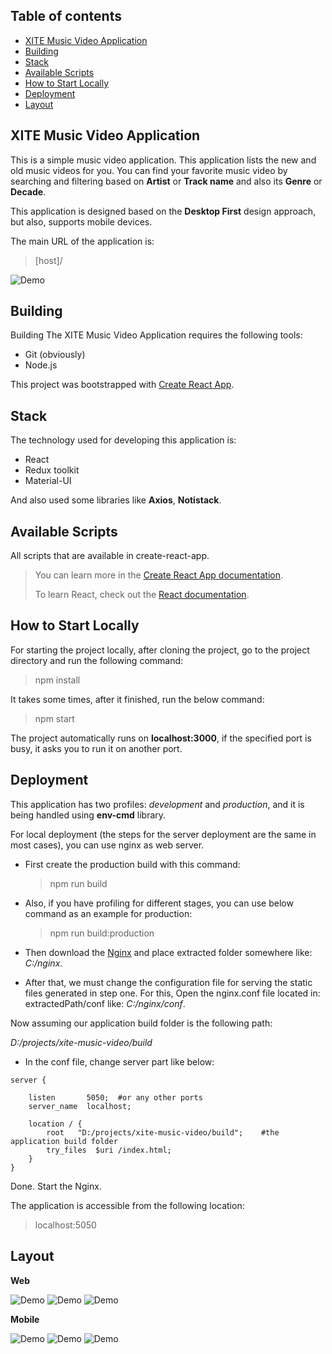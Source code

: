 ## Table of contents

- [XITE Music Video Application](#xite-music-video-application)
- [Building](#building)
- [Stack](#stack)
- [Available Scripts](#available-scripts)
- [How to Start Locally](#how-to-start-locally)
- [Deployment](#deployment)
- [Layout](#layout)

## XITE Music Video Application
This is a simple music video application. This application lists the new and old music videos for
you. You can find your favorite music video by searching
and filtering based on **Artist** or **Track name** and also its **Genre** or **Decade**.

This application is designed based on the **Desktop First** design approach, but also, supports mobile devices.

The main URL of the application is:
> [host]/


![Demo](https://user-images.githubusercontent.com/4962803/142739683-8caf5c14-b3f1-4c9f-96c8-faecafdeed9d.gif)

## Building

Building The XITE Music Video Application requires the following tools:

- Git (obviously)
- Node.js

This project was bootstrapped with [Create React App](https://github.com/facebook/create-react-app).

## Stack

The technology used for developing this application is:
- React
- Redux toolkit
- Material-UI

And also used some libraries like **Axios**, **Notistack**.

## Available Scripts

All scripts that are available in create-react-app.

> You can learn more in the [Create React App documentation](https://facebook.github.io/create-react-app/docs/getting-started).
>
> To learn React, check out the [React documentation](https://reactjs.org/).

## How to Start Locally
For starting the project locally, after cloning the project, go to the project directory and run the following command:
> npm install

It takes some times, after it finished, run the below command:
>npm start

The project automatically runs on **localhost:3000**, if the specified port is busy,
it asks you to run it
on another port.

## Deployment

This application has two profiles: *development* and *production*, and it is being
handled using **env-cmd** library.

For local deployment (the steps for the server deployment are the same in most cases),
you can use nginx as web server.

- First create the production build with this command:

  > npm run build

- Also, if you have profiling for different stages, you can use below command as an example
  for production:

  > npm run build:production

- Then download the [Nginx](https://nginx.org/en/download.html) and place extracted
  folder somewhere like: _C:/nginx_.

- After that, we must change the configuration file for serving the static files
  generated in step one.
  For this, Open the nginx.conf file located in: extractedPath/conf
  like: _C:/nginx/conf_.

Now assuming our application build folder is the following path:

_D:/projects/xite-music-video/build_

- In the conf file, change server part like below:

```text
server {

    listen       5050;  #or any other ports
    server_name  localhost;

    location / {
        root   "D:/projects/xite-music-video/build";    #the application build folder
        try_files  $uri /index.html;
    }
}
```

Done. Start the Nginx.

The application is accessible from the following location:
> localhost:5050


## Layout
**Web**

![Demo](https://user-images.githubusercontent.com/4962803/142739952-71042e1b-77f4-4ec9-956a-d2b7c9b84ad9.PNG)
![Demo](https://user-images.githubusercontent.com/4962803/142739976-94c58c0a-cef5-4831-b0a0-a64ab21887ac.PNG)
![Demo](https://user-images.githubusercontent.com/4962803/142740012-c67d2b6b-e072-45b5-9a4e-4e96f69768bc.PNG)

**Mobile**

![Demo](https://user-images.githubusercontent.com/4962803/142740033-06564e00-dbca-40d7-9bab-a69b1333c398.PNG)
![Demo](https://user-images.githubusercontent.com/4962803/142740054-cdf5a27f-7aa5-4646-84d7-77c83700b261.PNG)
![Demo](https://user-images.githubusercontent.com/4962803/142741278-6656ea0b-67c5-4c6f-9f05-c0971a11c2fb.PNG)